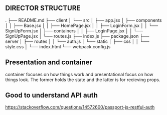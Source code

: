 ## DIRECTOR STRUCTURE

.
├── README.md
├── client
│   └── src
│       ├── app.jsx
│       ├── components
│       │   ├── Base.jsx
│       │   ├── HomePage.jsx
│       │   ├── LoginForm.jsx
│       │   └── SignUpForm.jsx
│       ├── containers
│       │   ├── LoginPage.jsx
│       │   └── SignUpPage.jsx
│       └── routes.js
├── index.js
├── package.json
├── server
│   ├── routes
│   │   └── auth.js
│   └── static
│       ├── css
│       │   └── style.css
│       └── index.html
└── webpack.config.js

## Presentation and container

container focuses on how things work and presentational focus on how things look. The former holds the state and the latter is for recieving props.

## Good to understand API auth

https://stackoverflow.com/questions/14572600/passport-js-restful-auth
